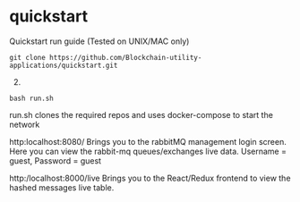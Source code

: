 # quickstart
Quickstart run guide (Tested on UNIX/MAC only)


```
git clone https://github.com/Blockchain-utility-applications/quickstart.git
```
2.
```
bash run.sh
```

run.sh clones the required repos and uses docker-compose to start the network   

http:localhost:8080/ Brings you to the rabbitMQ management login screen. Here you can view the rabbit-mq queues/exchanges live data. Username = guest, Password = guest

http:/localhost:8000/live Brings you to the React/Redux frontend to view the hashed messages live table.


